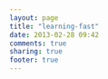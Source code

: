 ```yaml
---
layout: page
title: "learning-fast"
date: 2013-02-28 09:42
comments: true
sharing: true
footer: true
---
```

